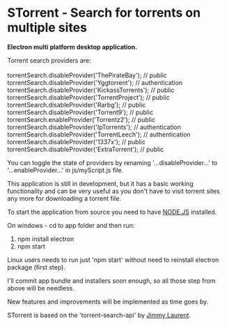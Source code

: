 # STorrent - Search for torrents on multiple sites

<p><strong>Electron multi platform desktop application.</strong></p>

Torrent search providers are:<br><br>
torrentSearch.disableProvider('ThePirateBay');	// public<br>
torrentSearch.disableProvider('Yggtorrent');	// authentication<br>
torrentSearch.disableProvider('KickassTorrents');	// public<br>
torrentSearch.disableProvider('TorrentProject');	// public<br>
torrentSearch.disableProvider('Rarbg');	// public<br>
torrentSearch.disableProvider('Torrent9');	// public<br>
torrentSearch.enableProvider('Torrentz2');	// public<br>
torrentSearch.disableProvider('IpTorrents');	// authentication<br>
torrentSearch.disableProvider('TorrentLeech');	// authentication<br>
torrentSearch.disableProvider('1337x');	// public<br>
torrentSearch.disableProvider('ExtraTorrent');	// public<br>

You can toggle the state of providers by renaming '...disableProvider...' to '...enableProvider...' in js/myScript.js file.

This application is still in development, but it has a basic working functionality and can be very useful as you don't have to visit torrent sites any more for downloading a torrent file.

To start the application from source you need to have [NODE.JS](https://nodejs.org/en/) installed.

On windows - cd to app folder and then run:<br>
1. npm install electron<br>
2. npm start<br>

Linux users needs to run just 'npm start' without need to reinstall electron package (first step).

I'll commit app bundle and installers soon enough, so all those step from above will be needless.

New features and improvements will be implemented as time goes by.

STorrent is based on the 'torrent-search-api' by [Jimmy Laurent](https://github.com/JimmyLaurent/torrent-search-api).<br>
